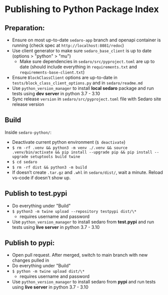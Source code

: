 # Publishing to Python Package Index

## Preparation:

- Ensure on most up-to-date `sedaro-app` branch and openapi container is running (check spec at `http://localhost:8081/redoc`)
- Use client generator to make sure `sedaro_base_client` is up to date (options > "python" > "mu")
  - Make sure dependencies in `sedaro/src/pyproject.toml` are up to date (should include everything in `requirements.txt` and `requirements-base-client.txt`)
- Ensure `BlockClassClient` options are up-to-date in `tests/block_class_client_options.py` and in `sedaro/readme.md`
- Use `python_version_manager` to install **local sedaro** package and run tests using **dev server** in python 3.7 - 3.10
- Sync release `version` in `sedaro/src/pyproject.toml` file with Sedaro site release version

## Build

Inside `sedaro-python/`:

- Deactivate current python environment (`$ deactivate`)
- `$ rm -rf .venv && python3 -m venv ./.venv && source .venv/bin/activate && pip install --upgrade pip && pip install --upgrade setuptools build twine`
- `$ cd sedaro`
- `$ rm -rf dist && python3 -m build`
- If doesn’t create `.tar.gz` and `.whl` in `sedaro/dist/`, wait a minute. Reload vs-code if doesn't show up.

## Publish to test.pypi

- Do everything under "Build"
- `$ python3 -m twine upload --repository testpypi dist/\*`
  - requires username and password
- Use `python_version_manager` to install sedaro from **test.pypi** and run tests using **live server** in python 3.7 - 3.10

## Publish to pypi:

- Open pull request. After merged, switch to main branch with new changes pulled in
- Do everything under "Build"
- `$ python -m twine upload dist/\*`
  - requires username and password
- Use `python_version_manager` to install sedaro from **pypi** and run tests using **live server** in python 3.7 - 3.10

